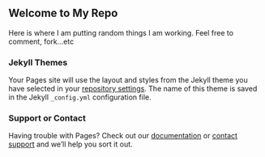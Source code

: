 ## Welcome to My Repo

Here is where I am putting random things I am working. Feel free to comment, fork...etc 



### Jekyll Themes

Your Pages site will use the layout and styles from the Jekyll theme you have selected in your [repository settings](https://github.com/seangrant82/seangrant82.github.io/settings). The name of this theme is saved in the Jekyll `_config.yml` configuration file.

### Support or Contact

Having trouble with Pages? Check out our [documentation](https://help.github.com/categories/github-pages-basics/) or [contact support](https://github.com/contact) and we’ll help you sort it out.
